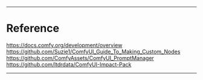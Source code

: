 ***
# Reference
https://docs.comfy.org/development/overview
https://github.com/Suzie1/ComfyUI_Guide_To_Making_Custom_Nodes
https://github.com/ComfyAssets/ComfyUI_PromptManager
https://github.com/ltdrdata/ComfyUI-Impact-Pack
***
